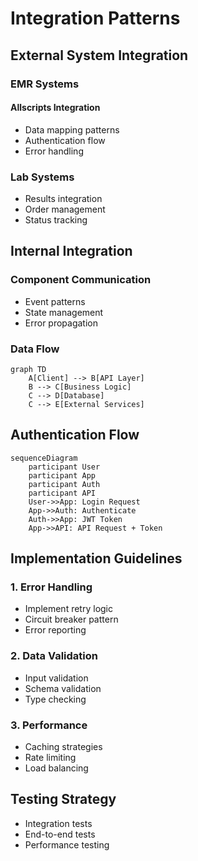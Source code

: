 
# Integration Patterns

## External System Integration

### EMR Systems
#### Allscripts Integration
- Data mapping patterns
- Authentication flow
- Error handling

### Lab Systems
- Results integration
- Order management
- Status tracking

## Internal Integration

### Component Communication
- Event patterns
- State management
- Error propagation

### Data Flow
```mermaid
graph TD
    A[Client] --> B[API Layer]
    B --> C[Business Logic]
    C --> D[Database]
    C --> E[External Services]
```

## Authentication Flow
```mermaid
sequenceDiagram
    participant User
    participant App
    participant Auth
    participant API
    User->>App: Login Request
    App->>Auth: Authenticate
    Auth->>App: JWT Token
    App->>API: API Request + Token
```

## Implementation Guidelines

### 1. Error Handling
- Implement retry logic
- Circuit breaker pattern
- Error reporting

### 2. Data Validation
- Input validation
- Schema validation
- Type checking

### 3. Performance
- Caching strategies
- Rate limiting
- Load balancing

## Testing Strategy
- Integration tests
- End-to-end tests
- Performance testing
